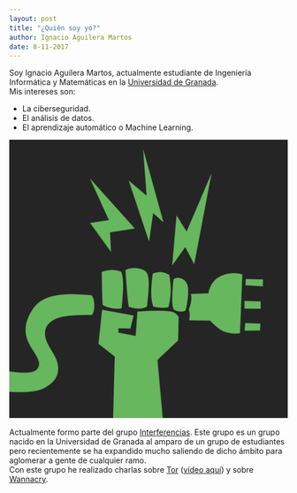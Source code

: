```yaml
---
layout: post
title: "¿Quién soy yo?"
author: Ignacio Aguilera Martos
date: 8-11-2017
---
```


Soy Ignacio Aguilera Martos, actualmente estudiante de Ingeniería Informática y Matemáticas en la [Universidad de Granada](www.ugr.es).  
Mis intereses son:
- La ciberseguridad.
- El análisis de datos.
- El aprendizaje automático o Machine Learning.

![](https://github.com/Interferencias/imagenes/blob/master/logo/matricial/logo_interferencias_1080p.png)

Actualmente formo parte del grupo [Interferencias](interferencias.github.io). Este grupo es un grupo nacido en la Universidad de Granada al amparo de un grupo de estudiantes pero recientemente se ha expandido mucho saliendo de dicho ámbito para aglomerar a gente de cualquier ramo.  
Con este grupo he realizado charlas sobre [Tor](https://www.github.com/nacheteam/Charla-sobre-Tor) ([vídeo aquí](https://vimeo.com/214392014)) y sobre [Wannacry](https://www.github.com/charla-ransomware).
